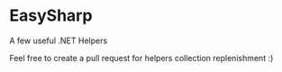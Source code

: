 # EasySharp

A few useful .NET Helpers

Feel free to create a pull request for helpers collection replenishment :)